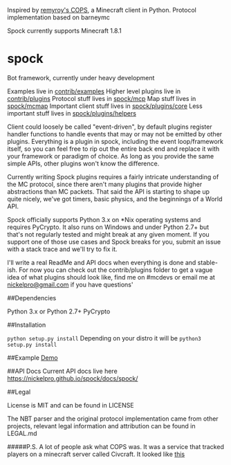 Inspired by [remyroy's COPS](http://www.reddit.com/r/Civcraft/comments/13kwjm/introducing_the_cops_civcraft_online_player_status/),
a Minecraft client in Python. Protocol implementation based on barneymc

Spock currently supports Minecraft 1.8.1

spock
=====

Bot framework, currently under heavy development

Examples live in [contrib/examples](contrib/examples) 
Higher level plugins live in [contrib/plugins](contrib/plugins) 
Protocol stuff lives in [spock/mcp](spcok/mcp) 
Map stuff lives in [spock/mcmap](spock/mcmap) 
Important client stuff lives in [spock/plugins/core](spock/plugins/core) 
Less important stuff lives in [spock/plugins/helpers](spock/plugins/helpers) 

Client could loosely be called "event-driven", by default plugins register
handler functions to handle events that may or may not be emitted by other
plugins. Everything is a plugin in spock, including the event loop/framework
itself, so you can feel free to rip out the entire back end and replace it with
your framework or paradigm of choice. As long as you provide the same simple
APIs, other plugins won't know the difference.

Currently writing Spock plugins requires a fairly intricate understanding of the
MC protocol, since there aren't many plugins that provide higher abstractions
than MC packets. That said the API is starting to shape up quite nicely, we've
got timers, basic physics, and the beginnings of a World API.

Spock officially supports Python 3.x on \*Nix operating systems and requires
PyCrypto. It also runs on Windows and under Python 2.7+ but that's not regularly
tested and might break at any given moment. If you support one of those use
cases and Spock breaks for you, submit an issue with a stack trace and we'll try
to fix it.

I'll write a real ReadMe and API docs when everything is done and stable-ish.
For now you can check out the contrib/plugins folder to get a vague idea of what
plugins should look like, find me on #mcdevs or email me at nickelpro@gmail.com
if you have questions'

##Dependencies

Python 3.x or Python 2.7+ 
PyCrypto 

##Installation

`python setup.py install` 
Depending on your distro it will be `python3 setup.py install` 

##Example
[Demo](contrib/examples/demo.py)

##API Docs
Current API docs live here https://nickelpro.github.io/spock/docs/spock/

##Legal

License is MIT and can be found in LICENSE

The NBT parser and the original protocol implementation came from other projects,
relevant legal information and attribution can be found in LEGAL.md

#####P.S.
A lot of people ask what COPS was. It was a service that tracked players on a
minecraft server called Civcraft. It looked like [this](http://www.nickg.org/dl/cops.jpg)

